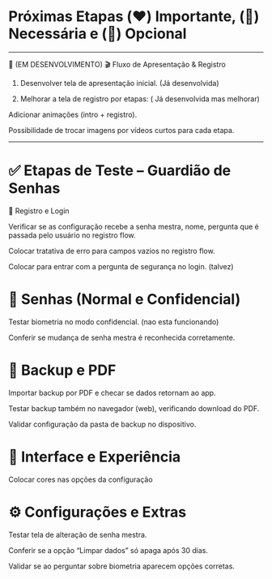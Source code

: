 # Próximas Etapas (❤️) Importante, (💛) Necessária e (💚) Opcional

---

💛 (EM DESENVOLVIMENTO) 🎬 Fluxo de Apresentação & Registro

1. Desenvolver tela de apresentação inicial. (Já desenvolvida)

2. Melhorar a tela de registro por etapas: ( Já desenvolvida mas melhorar)

Adicionar animações (intro + registro).

Possibilidade de trocar imagens por vídeos curtos para cada etapa.

---

# ✅ Etapas de Teste – Guardião de Senhas
🔐 Registro e Login

  Verificar se as configuração recebe a senha mestra, nome, pergunta que é passada pelo usuário no registro flow.

  Colocar tratativa de erro para campos vazios no registro flow.

  Colocar para entrar com a pergunta de segurança no login. (talvez)

# 🔑 Senhas (Normal e Confidencial)

 Testar biometria no modo confidencial. (nao esta funcionando)

 Conferir se mudança de senha mestra é reconhecida corretamente.

# 📂 Backup e PDF

 Importar backup por PDF e checar se dados retornam ao app.

 Testar backup também no navegador (web), verificando download do PDF.

 Validar configuração da pasta de backup no dispositivo.

# 🎨 Interface e Experiência

 Colocar cores nas opções da configuração

# ⚙️ Configurações e Extras

 Testar tela de alteração de senha mestra.

 Conferir se a opção “Limpar dados” só apaga após 30 dias.

 Validar se ao perguntar sobre biometria aparecem opções corretas.

